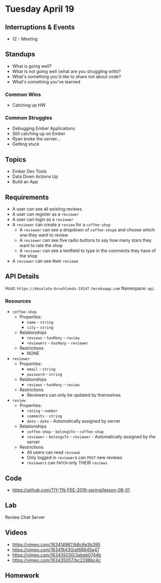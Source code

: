# Tuesday April 19

## Interruptions & Events

* 12 - Meeting

## Standups

* What is going well?
* What is not going well (what are you struggling with)?
* What's something you'd like to share not about code?
* What's something you've learned

### Common Wins

* Catching up HW

### Common Struggles

* Debugging Ember Applications
* Still catching up on Ember
* Ryan broke the server...
* Getting stuck

## Topics

- Ember Dev Tools
- Data Down Actions Up
- Build an App

## Requirements

- A user can see all existing reviews
- A user can register as a `reviewer`
- A user can login as a `reviewer`
- A `reviewer` can create a `review` for a `coffee-shop`
  * A `reviewer` can see a dropdown of `coffee-shop`s and choose which one they want to review
  * A `reviewer` can see five radio buttons to say how many stars they want to rate the shop
  * A `reviewer` can see a textfield to type in the comments they have of the shop
- A `reviewer` can see their `review`s

## API Details

Host: `https://desolate-brushlands-19147.herokuapp.com`
Namespace: `api`

### Resources

* `coffee-shop`
  - Properties:
    * `name` - `string`
    * `city` - `string`
  - Relationships
    * `reviews` - `hasMany` - `review`
    * `reviewers` - `hasMany` - `reviewer`
  - Restrictions
    * NONE
* `reviewer`
  - Properties:
    * `email` - `string`
    * `password` - `string`
  - Relationships
    * `reviews` - `hasMany` - `review`
  - Restrictions
    * Reviewers can only be updated by themselves
* `review`
  - Properties:
    * `rating` - `number`
    * `comments` - `string`
    * `date` - `date` - Automatically assigned by server
  - Relationships
    * `coffee-shop` - `belongsTo` - `coffee-shop`
    * `reviewer` - `belongsTo` - `reviewer` - Automatically assigned by the server
  - Restrictions
    * All users can read `review`s
    * Only logged in `reviewer`s can `POST` new reviews
    * `reviewers` can `PATCH` only THEIR `reviews`

## Code

* https://github.com/TIY-TN-FEE-2016-spring/lesson-08-01

## Lab

Review Chat Server

## Videos

* https://vimeo.com/163414987/b8c6e3b395
* https://vimeo.com/163416430/af68845e47
* https://vimeo.com/163435030/3abeb0744b
* https://vimeo.com/163435057/bc2288bc4c

## Homework
